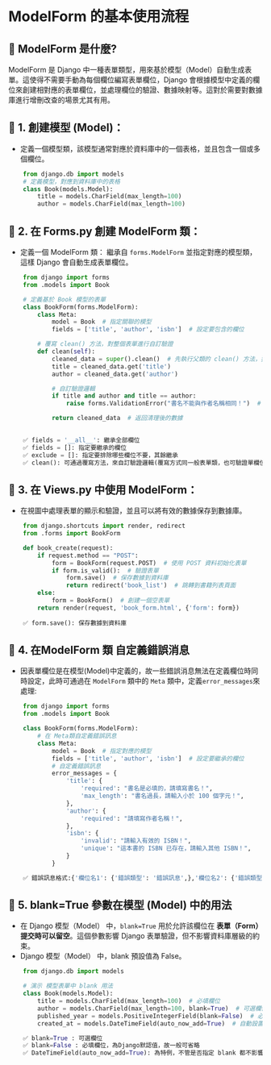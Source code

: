 # ModelForm 的基本使用流程

## 📌 ModelForm 是什麼?
ModelForm 是 Django 中一種表單類型，用來基於模型（Model）自動生成表單。這使得不需要手動為每個欄位編寫表單欄位，Django 會根據模型中定義的欄位來創建相對應的表單欄位，並處理欄位的驗證、數據映射等。這對於需要對數據庫進行增刪改查的場景尤其有用。


## 📌 1. 創建模型 (Model)：
- 定義一個模型類，該模型通常對應於資料庫中的一個表格，並且包含一個或多個欄位。
```python
    from django.db import models
    # 定義模型，對應到資料庫中的表格
    class Book(models.Model):
        title = models.CharField(max_length=100)
        author = models.CharField(max_length=100)
```
## 📌 2. 在 Forms.py 創建 ModelForm 類：
- 定義一個 ModelForm 類： 繼承自 `forms.ModelForm` 並指定對應的模型類，這樣 Django 會自動生成表單欄位。
```python
    from django import forms
    from .models import Book

    # 定義基於 Book 模型的表單
    class BookForm(forms.ModelForm):
        class Meta:
            model = Book  # 指定關聯的模型
            fields = ['title', 'author', 'isbn']  # 設定要包含的欄位

        # 覆寫 clean() 方法，對整個表單進行自訂驗證
        def clean(self):
            cleaned_data = super().clean()  # 先執行父類的 clean() 方法，獲取表單清理後的數據
            title = cleaned_data.get('title')  
            author = cleaned_data.get('author')  

            # 自訂驗證邏輯
            if title and author and title == author:
                raise forms.ValidationError("書名不能與作者名稱相同！")  # 錯誤訊息會存到form.errors中

            return cleaned_data  # 返回清理後的數據

    
    ✅ fields = '__all__': 繼承全部欄位
    ✅ fields = []: 指定要繼承的欄位
    ✅ exclude = []: 指定要排除哪些欄位不要，其餘繼承
    ✅ clean(): 可通過覆寫方法，來自訂驗證邏輯(覆寫方式同一般表單類，也可驗證單欄位)
```

## 📌 3. 在 Views.py 中使用 ModelForm：
- 在視圖中處理表單的顯示和驗證，並且可以將有效的數據保存到數據庫。
```python
    from django.shortcuts import render, redirect
    from .forms import BookForm

    def book_create(request):
        if request.method == "POST":
            form = BookForm(request.POST)  # 使用 POST 資料初始化表單
            if form.is_valid():  # 驗證表單
                form.save()  # 保存數據到資料庫
                return redirect('book_list')  # 跳轉到書籍列表頁面
        else:
            form = BookForm()  # 創建一個空表單
        return render(request, 'book_form.html', {'form': form})
    
    ✅ form.save(): 保存數據到資料庫
```

## 📌 4. 在ModelForm 類 自定義錯誤消息
- 因表單欄位是在模型(Model)中定義的，故一些錯誤消息無法在定義欄位時同時設定，此時可通過在 `ModelForm` 類中的 `Meta` 類中，定義`error_messages`來處理:
```python
    from django import forms
    from .models import Book

    class BookForm(forms.ModelForm):
        # 在 Meta類自定義錯誤訊息
        class Meta:
            model = Book  # 指定對應的模型
            fields = ['title', 'author', 'isbn']  # 設定要繼承的欄位
            # 自定義錯誤訊息
            error_messages = {
                'title': {
                    'required': "書名是必填的，請填寫書名！",
                    'max_length': "書名過長，請輸入小於 100 個字元！",
                },
                'author': {
                    'required': "請填寫作者名稱！",
                },
                'isbn': {
                    'invalid': "請輸入有效的 ISBN！",
                    'unique': "這本書的 ISBN 已存在，請輸入其他 ISBN！",
                }
            }

    ✅ 錯誤訊息格式:{'欄位名1': {'錯誤類型': '錯誤訊息',},'欄位名2': {'錯誤類型': '錯誤訊息',}...}

```

## 📌 5. blank=True 參數在模型 (Model) 中的用法
- 在 Django 模型（Model） 中，`blank=True` 用於允許該欄位在 **表單（Form） 提交時可以留空**。這個參數影響 Django 表單驗證，但不影響資料庫層級的約束。
-  Django 模型（Model） 中，blank 預設值為 False。

```python
    from django.db import models

    # 演示 模型表單中 blank 用法
    class Book(models.Model):
        title = models.CharField(max_length=100)  # 必填欄位
        author = models.CharField(max_length=100, blank=True)  # 可選欄位，表單提交時可以留空
        published_year = models.PositiveIntegerField(blank=False)  # 必填欄位
        created_at = models.DateTimeField(auto_now_add=True)  # 自動設置創建時間，不能修改

    ✅ blank=True : 可選欄位
    ✅ blank=False : 必填欄位，為Django默認值，故一般可省略
    ✅ DateTimeField(auto_now_add=True): 為特例，不管是否指定 blank 都不影響，用戶提交時留空也可，Django 會在實例創建時自動填入當前時間

```
